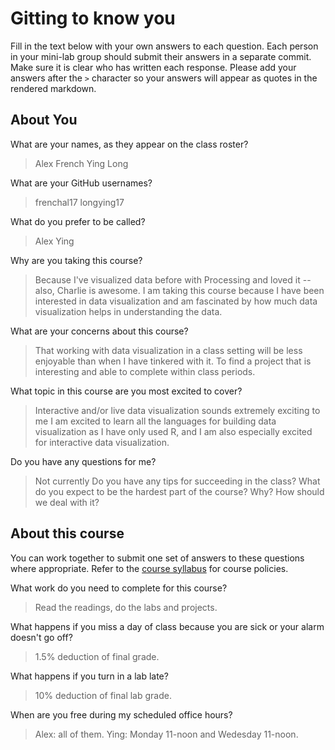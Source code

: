 # Gitting to know you
Fill in the text below with your own answers to each question. Each person in your mini-lab group should submit their answers in a separate commit. Make sure it is clear who has written each response. Please add your answers after the `>` character so your answers will appear as quotes in the rendered markdown.

## About You
What are your names, as they appear on the class roster?
> Alex French
Ying Long

What are your GitHub usernames?
> frenchal17
longying17

What do you prefer to be called?
> Alex
Ying

Why are you taking this course?
> Because I've visualized data before with Processing and loved it -- also, Charlie is awesome.
I am taking this course because I have been interested in data visualization and am fascinated by how much data visualization helps in understanding the data.

What are your concerns about this course?
> That working with data visualization in a class setting will be less enjoyable than when I have tinkered with it.
To find a project that is interesting and able to complete within class periods.

What topic in this course are you most excited to cover?
> Interactive and/or live data visualization sounds extremely exciting to me
I am excited to learn all the languages for building data visualization as I have only used R, and I am also especially excited for interactive data visualization.

Do you have any questions for me?
> Not currently
Do you have any tips for succeeding in the class? What do you expect to be the hardest part of the course? Why? How should we deal with it?

## About this course
You can work together to submit one set of answers to these questions where appropriate. Refer to the [course syllabus](http://www.cs.grinnell.edu/~curtsinger/teaching/2017S/CSC395/syllabus/) for course policies.

What work do you need to complete for this course?
> Read the readings, do the labs and projects.

What happens if you miss a day of class because you are sick or your alarm doesn't go off?
> 1.5% deduction of final grade.

What happens if you turn in a lab late?
> 10% deduction of final lab grade.

When are you free during my scheduled office hours?
> Alex: all of them.
Ying: Monday 11-noon and Wedesday 11-noon.
